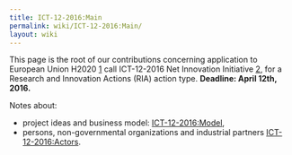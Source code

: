```yaml
---
title: ICT-12-2016:Main
permalink: wiki/ICT-12-2016:Main/
layout: wiki
---
```


This page is the root of our contributions concerning application to
European Union H2020
[1](http://ec.europa.eu/programmes/horizon2020/en/h2020-section/information-and-communication-technologies)
call ICT-12-2016 Net Innovation Initiative
[2](https://ec.europa.eu/research/participants/portal/desktop/en/opportunities/h2020/topics/5083-ict-12-2016.html),
for a Research and Innovation Actions (RIA) action type. **Deadline:
April 12th, 2016.**

Notes about:

-   project ideas and business model: <ICT-12-2016:Model>,
-   persons, non-governmental organizations and industrial partners
    <ICT-12-2016:Actors>.

